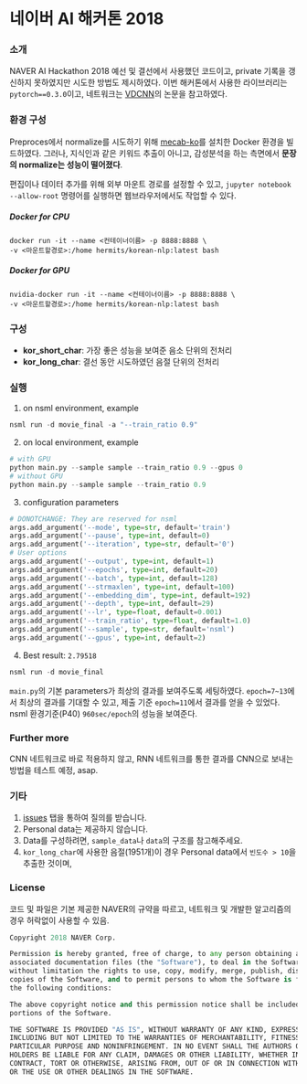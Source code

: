 # 네이버 AI 해커톤 2018

### 소개
NAVER AI Hackathon 2018 예선 및 결선에서 사용했던 코드이고, private 기록을 갱신하지 못하였지만 시도한 방법도 제시하였다. 이번 해커톤에서 사용한 라이브러리는 `pytorch==0.3.0`이고, 네트워크는 [VDCNN](https://arxiv.org/abs/1606.01781)의 논문을 참고하였다.

### 환경 구성
Preproces에서 normalize를 시도하기 위해 [mecab-ko](https://bitbucket.org/eunjeon/mecab-ko)를 설치한 Docker 환경을 빌드하였다. 그러나, 지식인과 같은 키워드 추출이 아니고, 감성분석을 하는 측면에서 **문장의 normalize는 성능이 떨어졌다**.

편집이나 데이터 추가를 위해 외부 마운트 경로를 설정할 수 있고, `jupyter notebook --allow-root` 명령어를 실행하면 웹브라우저에서도 작업할 수 있다.

##### Docker for CPU
```script
docker run -it --name <컨테이너이름> -p 8888:8888 \
-v <마운트할경로>:/home hermits/korean-nlp:latest bash
```

##### Docker for GPU
```script
nvidia-docker run -it --name <컨테이너이름> -p 8888:8888 \
-v <마운트할경로>:/home hermits/korean-nlp:latest bash
```

### 구성
* **kor_short_char**: 가장 좋은 성능을 보여준 음소 단위의 전처리
* **kor_long_char**: 결선 동안 시도하였던 음절 단위의 전처리

### 실행
1. on nsml environment, example
```python
nsml run -d movie_final -a "--train_ratio 0.9"
```

2. on local environment, example
```python
# with GPU
python main.py --sample sample --train_ratio 0.9 --gpus 0
# without GPU
python main.py --sample sample --train_ratio 0.9
```

3. configuration parameters
```python
# DONOTCHANGE: They are reserved for nsml
args.add_argument('--mode', type=str, default='train')
args.add_argument('--pause', type=int, default=0)
args.add_argument('--iteration', type=str, default='0')
# User options
args.add_argument('--output', type=int, default=1)
args.add_argument('--epochs', type=int, default=20)
args.add_argument('--batch', type=int, default=128)
args.add_argument('--strmaxlen', type=int, default=100)
args.add_argument('--embedding_dim', type=int, default=192)
args.add_argument('--depth', type=int, default=29)
args.add_argument('--lr', type=float, default=0.001)
args.add_argument('--train_ratio', type=float, default=1.0)
args.add_argument('--sample', type=str, default='nsml')
args.add_argument('--gpus', type=int, default=2)
```

4. Best result: `2.79518`
```python
nsml run -d movie_final
```
`main.py`의 기본 parameters가 최상의 결과를 보여주도록 세팅하였다. `epoch=7~13`에서 최상의 결과를 기대할 수 있고, 제출 기준 `epoch=11`에서 결과를 얻을 수 있었다. nsml 환경기준(P40) `960sec/epoch`의 성능을 보여준다.

### Further more
CNN 네트워크로 바로 적용하지 않고, RNN 네트워크를 통한 결과를 CNN으로 보내는 방법을 테스트 예정, asap.

### 기타
1. [issues](https://github.com/GzuPark/naver-ai-hackathon-2018/issues) 탭을 통하여 질의를 받습니다.
2. Personal data는 제공하지 않습니다.
3. Data를 구성하려면, `sample_data`나 `data`의 구조를 참고해주세요.
4. `kor_long_char`에 사용한 음절(1951개)이 경우 Personal data에서 `빈도수 > 10`을 추출한 것이며,

### License
코드 및 파일은 기본 제공한 NAVER의 규약을 따르고, 네트워크 및 개발한 알고리즘의 경우 허락없이 사용할 수 있음.
```python
Copyright 2018 NAVER Corp.

Permission is hereby granted, free of charge, to any person obtaining a copy of this software and
associated documentation files (the "Software"), to deal in the Software without restriction, including
without limitation the rights to use, copy, modify, merge, publish, distribute, sublicense, and/or sell
copies of the Software, and to permit persons to whom the Software is furnished to do so, subject to
the following conditions:

The above copyright notice and this permission notice shall be included in all copies or substantial
portions of the Software.

THE SOFTWARE IS PROVIDED "AS IS", WITHOUT WARRANTY OF ANY KIND, EXPRESS OR IMPLIED,
INCLUDING BUT NOT LIMITED TO THE WARRANTIES OF MERCHANTABILITY, FITNESS FOR A
PARTICULAR PURPOSE AND NONINFRINGEMENT. IN NO EVENT SHALL THE AUTHORS OR COPYRIGHT
HOLDERS BE LIABLE FOR ANY CLAIM, DAMAGES OR OTHER LIABILITY, WHETHER IN AN ACTION OF
CONTRACT, TORT OR OTHERWISE, ARISING FROM, OUT OF OR IN CONNECTION WITH THE SOFTWARE
OR THE USE OR OTHER DEALINGS IN THE SOFTWARE.
```

